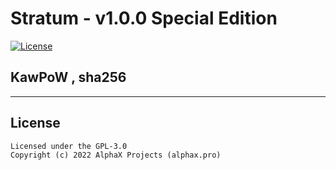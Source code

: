 Stratum - v1.0.0 Special Edition
================

[![License](https://img.shields.io/badge/license-GPL--3.0-blue)](https://opensource.org/licenses/GPL-3.0)

 
 ## KawPoW , sha256
 
-------

## License
```
Licensed under the GPL-3.0
Copyright (c) 2022 AlphaX Projects (alphax.pro)
```
